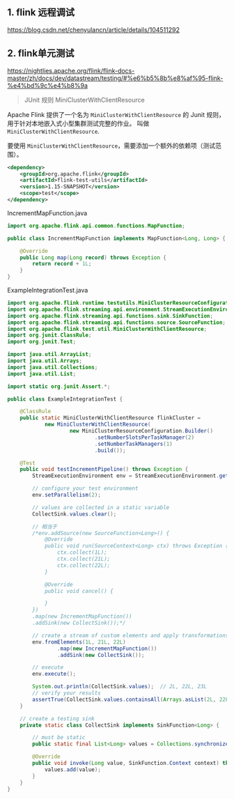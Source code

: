 ## 1. flink 远程调试

https://blog.csdn.net/chenyulancn/article/details/104511292





## 2. flink单元测试

https://nightlies.apache.org/flink/flink-docs-master/zh/docs/dev/datastream/testing/#%e6%b5%8b%e8%af%95-flink-%e4%bd%9c%e4%b8%9a

> JUnit 规则 MiniClusterWithClientResource

Apache Flink 提供了一个名为 `MiniClusterWithClientResource` 的 Junit 规则，用于针对本地嵌入式小型集群测试完整的作业。 叫做 `MiniClusterWithClientResource`.

要使用 `MiniClusterWithClientResource`，需要添加一个额外的依赖项（测试范围）。

```xml
<dependency>
    <groupId>org.apache.flink</groupId>
    <artifactId>flink-test-utils</artifactId>
    <version>1.15-SNAPSHOT</version>    
    <scope>test</scope>
</dependency>
```



IncrementMapFunction.java

```java
import org.apache.flink.api.common.functions.MapFunction;

public class IncrementMapFunction implements MapFunction<Long, Long> {

    @Override
    public Long map(Long record) throws Exception {
        return record + 1L;
    }
}

```



ExampleIntegrationTest.java

```java
import org.apache.flink.runtime.testutils.MiniClusterResourceConfiguration;
import org.apache.flink.streaming.api.environment.StreamExecutionEnvironment;
import org.apache.flink.streaming.api.functions.sink.SinkFunction;
import org.apache.flink.streaming.api.functions.source.SourceFunction;
import org.apache.flink.test.util.MiniClusterWithClientResource;
import org.junit.ClassRule;
import org.junit.Test;

import java.util.ArrayList;
import java.util.Arrays;
import java.util.Collections;
import java.util.List;

import static org.junit.Assert.*;

public class ExampleIntegrationTest {

    @ClassRule
    public static MiniClusterWithClientResource flinkCluster =
            new MiniClusterWithClientResource(
                    new MiniClusterResourceConfiguration.Builder()
                            .setNumberSlotsPerTaskManager(2)
                            .setNumberTaskManagers(1)
                            .build());

    @Test
    public void testIncrementPipeline() throws Exception {
        StreamExecutionEnvironment env = StreamExecutionEnvironment.getExecutionEnvironment();

        // configure your test environment
        env.setParallelism(2);

        // values are collected in a static variable
        CollectSink.values.clear();

        // 相当于
        /*env.addSource(new SourceFunction<Long>() {
            @Override
            public void run(SourceContext<Long> ctx) throws Exception {
                ctx.collect(1L);
                ctx.collect(21L);
                ctx.collect(22L);
            }

            @Override
            public void cancel() {

            }
        })
        .map(new IncrementMapFunction())
        .addSink(new CollectSink());*/

        // create a stream of custom elements and apply transformations
        env.fromElements(1L, 21L, 22L)
                .map(new IncrementMapFunction())
                .addSink(new CollectSink());

        // execute
        env.execute();

        System.out.println(CollectSink.values);  // 2L, 22L, 23L
        // verify your results
        assertTrue(CollectSink.values.containsAll(Arrays.asList(2L, 22L, 23L)));
    }

    // create a testing sink
    private static class CollectSink implements SinkFunction<Long> {

        // must be static
        public static final List<Long> values = Collections.synchronizedList(new ArrayList<>());

        @Override
        public void invoke(Long value, SinkFunction.Context context) throws Exception {
            values.add(value);
        }
    }
}
```



